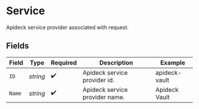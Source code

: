 # Service

Apideck service provider associated with request.


## Fields

| Field                          | Type                           | Required                       | Description                    | Example                        |
| ------------------------------ | ------------------------------ | ------------------------------ | ------------------------------ | ------------------------------ |
| `ID`                           | *string*                       | :heavy_check_mark:             | Apideck service provider id.   | apideck-vault                  |
| `Name`                         | *string*                       | :heavy_check_mark:             | Apideck service provider name. | Apideck Vault                  |